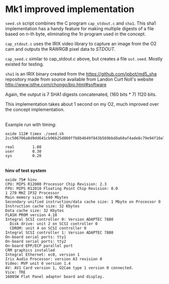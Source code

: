 # Mk1 improved implementation #

`seed.sh` script combines the C program `cap_stdout.c` and `sha1`.
This sha1 implementation has a handy feature for making multiple digests
of a file based on n-th byte, eliminating the 1n program used in the concept.

`cap_stdout.c` uses the IRIX video library to capture an image from the
O2 cam and outputs the RAWRGB pixel data to *STDOUT*.

`cap_seed.c` similar to cap_stdout.c above, but creates a file `out.seed`.
Mostly existed for testing.

`sha1` is an IRIX binary created from the https://github.com/jpbot/md5_sha repository made from
source available from Landon Curt Noll's website http://www.isthe.com/chongo/bio.html#software

Again, the output is 7 SHA1 digests concatenated, (160 bits * 7) 1120 bits.

This implementation takes about 1 second on my O2, much improved over the concept implementation.

\
Example run with timing:
```
oxide 112# timex ./seed.sh
2cc506706a8d9dd641cb96b25d860ffb8b4649f843b569bbd8a60af4ade8c79e94f16e7ecafe57f915df324d652d079c4f273cb6c09773c01f1bd9b0585b4fc0a42803c6e256021180e87f3579aa1f1a191723e72fd0fe75bd16af22f19610e4909e4e6b7a0eef6552a3369994a9715dfbc9242421b28906176834ef4a3a9fd95559f1b7774e2ddc34537606

real        1.08
user        0.30
sys         0.20
```

\
**hinv of test system**
```
oxide 75# hinv
CPU: MIPS R12000 Processor Chip Revision: 2.3
FPU: MIPS R12010 Floating Point Chip Revision: 0.0
1 270 MHZ IP32 Processor
Main memory size: 640 Mbytes
Secondary unified instruction/data cache size: 1 Mbyte on Processor 0
Instruction cache size: 32 Kbytes
Data cache size: 32 Kbytes
FLASH PROM version 4.18
Integral SCSI controller 0: Version ADAPTEC 7880
  Disk drive: unit 2 on SCSI controller 0
  CDROM: unit 4 on SCSI controller 0
Integral SCSI controller 1: Version ADAPTEC 7880
On-board serial ports: tty1
On-board serial ports: tty2
On-board EPP/ECP parallel port
CRM graphics installed
Integral Ethernet: ec0, version 1
Iris Audio Processor: version A3 revision 0
Video: MVP unit 0 version 1.4
AV: AV1 Card version 1, O2Cam type 1 version 0 connected.
Vice: TRE
1600SW Flat Panel adapter board and display.
```
